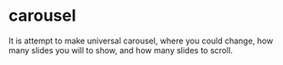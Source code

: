 # carousel
It is attempt to make universal carousel, where you could change, how many slides you will to show, and how many slides to scroll.
